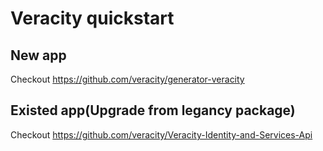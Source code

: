 # Veracity quickstart


## New app

Checkout https://github.com/veracity/generator-veracity


## Existed app(Upgrade from legancy package)

Checkout https://github.com/veracity/Veracity-Identity-and-Services-Api
